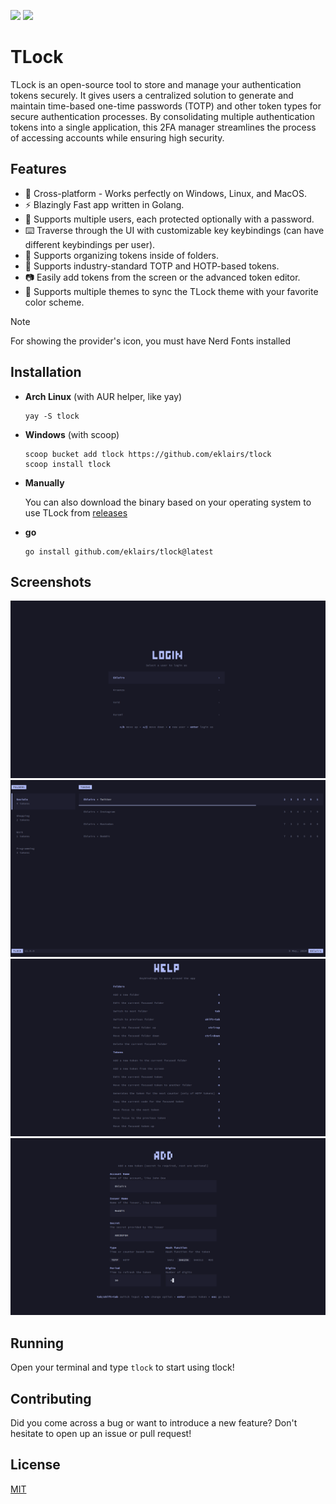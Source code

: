 <img src="https://img.shields.io/badge/go-%2300ADD8.svg?style=for-the-badge&logo=go&logoColor=white"> <img src="https://img.shields.io/github/stars/eklairs/tlock?style=for-the-badge" />

# TLock

TLock is an open-source tool to store and manage your authentication tokens securely. It gives users a centralized solution to generate and maintain time-based one-time passwords (TOTP) and other token types for secure authentication processes. By consolidating multiple authentication tokens into a single application, this 2FA manager streamlines the process of accessing accounts while ensuring high security.

## Features

- 🚀 Cross-platform - Works perfectly on Windows, Linux, and MacOS.
- ⚡️ Blazingly Fast app written in Golang.
- 👥 Supports multiple users, each protected optionally with a password.
- ⌨️ Traverse through the UI with customizable key keybindings (can have different keybindings per user).
- 📁 Supports organizing tokens inside of folders.
- 🌟 Supports industry-standard TOTP and HOTP-based tokens.
- 📷 Easily add tokens from the screen or the advanced token editor.
- 🎨 Supports multiple themes to sync the TLock theme with your favorite color scheme.

>[!NOTE]
>For showing the provider's icon, you must have Nerd Fonts installed

## Installation

- **Arch Linux** (with AUR helper, like yay)

  ```fish
  yay -S tlock
  ```

- **Windows** (with scoop)

  ```fish
  scoop bucket add tlock https://github.com/eklairs/tlock
  scoop install tlock
  ```

- **Manually**

  You can also download the binary based on your operating system to use TLock from [releases](https://github.com/eklairs/tlock/releases)
  
- **go**

  ```fish
  go install github.com/eklairs/tlock@latest
  ```

## Screenshots

<img src="/assets/login.png" />
<img src="/assets/dashboard.png" />
<img src="/assets/help.png" />
<img src="/assets/add_token.png" />

## Running

Open your terminal and type `tlock` to start using tlock!

## Contributing

Did you come across a bug or want to introduce a new feature? Don't hesitate to open up an issue or pull request!

## License

[MIT](https://github.com/eklairs/tlock/raw/main/LICENSE)
